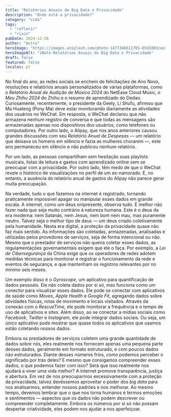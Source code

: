 ```yaml
---
title: "Relatórios Anuais de Big Data e Privacidade"
description: "Onde está a privacidade?"
category: "vida"
tags:
  - "refletir"
  - "risco"
pubDate: 2024-12-28
author: "Astro"
heroImage: "https://images.unsplash.com/photo-1477346611705-65d1883cee1e"
heroImageAlt: "iNote-Relatórios Anuais de Big Data e Privacidade"
draft: false
featured: false
locales: pt
---
```


No final do ano, as redes sociais se enchem de felicitações de Ano Novo, resoluções e relatórios anuais personalizados de várias plataformas, como o _Relatório Anual de Audição de Música 2024_ do NetEase Cloud Music, o _Meu Zhihu 2024_ do Zhihu e o resumo de aprendizado do Dedao. Curiosamente, recentemente, o presidente da Geely, Li Shufu, afirmou que Ma Huateng (Pony Ma) deve estar monitorando diariamente as atividades dos usuários no WeChat. Em resposta, o WeChat declarou que não armazena nenhum registro de conversa e que todas as mensagens são armazenadas apenas nos dispositivos dos usuários, como telefones ou computadores. Por outro lado, o Alipay, que nos anos anteriores causou grandes discussões com seu _Relatório Anual de Despesas_ — um relatório que deixava os homens em silêncio e fazia as mulheres chorarem —, este ano permaneceu em silêncio e não publicou nenhum relatório.

Por um lado, as pessoas compartilham sem hesitação suas playlists musicais, listas de leitura e gastos com aprendizado online sem se preocupar com a privacidade. Por outro lado, têm medo de que o WeChat revele o histórico de visualizações no perfil de um ex-namorado. E, no entanto, a ausência do relatório anual de gastos do Alipay não parece gerar muita preocupação.

Na verdade, tudo o que fazemos na internet é registrado, tornando praticamente impossível apagar ou manipular esses dados em grande escala. A internet, como um deus onipresente, observa tudo. É melhor não fazer nada que seja muito contrário à natureza humana. Este é o deus da era moderna: nem Satanás, nem Jesus, nem bom nem mau, mas puramente neutro. Talvez seja o melhor tipo de deus — um deus criado coletivamente pela humanidade. Nesta era digital, a proteção da privacidade quase não faz mais sentido. As informações são coletadas, armazenadas, analisadas e utilizadas pelos provedores de serviços, seja de forma intencional ou não. Mesmo que o prestador de serviços não queira coletar esses dados, as regulamentações governamentais exigem que ele o faça. Por exemplo, a _Lei de Cibersegurança_ da China exige que os operadores de redes adotem medidas técnicas para monitorar e registrar o funcionamento da rede e eventos de segurança, e que mantenham os registros relevantes por no mínimo seis meses.

Um exemplo disso é o _Gyroscope_, um aplicativo para quantificação de dados pessoais. Ele não coleta dados por si só, mas funciona como um conector para visualizar esses dados. Ele pode se conectar com aplicativos de saúde como _Moves_, _Apple Health_ e _Google Fit_, agregando dados sobre atividades físicas, rotas de movimento e locais visitados. Através da conexão com o _RescueTime_, ele pode monitorar a frequência e o tempo de uso de aplicativos e sites. Além disso, ao se conectar a mídias sociais como _Facebook_, _Twitter_ e _Instagram_, ele pode integrar dados sociais. Ou seja, um único aplicativo pode mostrar que quase todos os aplicativos que usamos estão coletando nossos dados.

Embora os prestadores de serviços coletem uma grande quantidade de dados sobre nós, eles realmente nos fornecem apenas uma pequena parte desses dados, geralmente em formato estruturado, e com poucos dados não estruturados. Diante desses números frios, como podemos perceber o significado por trás deles? E mesmo que consigamos compreender esses dados, o que podemos fazer com isso? Será que isso realmente nos ajudará a viver uma vida melhor? A internet promove transparência, justiça e abertura. Em vez de nos preocuparmos excessivamente com a proteção da privacidade, talvez devêssemos aproveitar o poder dos _big data_ para nos analisarmos, entender nossos padrões e nos melhorar. Ao mesmo tempo, devemos lembrar que o que nos torna humanos é termos emoções e sentimentos — aspectos que os dados não podem descrever ou compreender completamente. Embora os números por si só não possam despertar criatividade, eles podem nos ajudar a nos aperfeiçoar.
